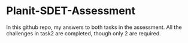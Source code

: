 # Planit-SDET-Assessment
In this github repo, my answers to both tasks in the assessment. All the challenges in task2 are completed, though only 2 are required.
